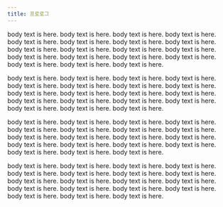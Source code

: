 ```yaml
---
title: 프로로그
---
```


body text is here. body text is here. body text is here. body text is here. body text is here. body text is here. body text is here. body text is here. body text is here. body text is here. body text is here. body text is here. body text is here. body text is here. body text is here. body text is here. body text is here. body text is here. body text is here. 

body text is here. body text is here. body text is here. body text is here. body text is here. body text is here. body text is here. body text is here. body text is here. body text is here. body text is here. body text is here. body text is here. body text is here. body text is here. body text is here. body text is here. body text is here. body text is here. 

body text is here. body text is here. body text is here. body text is here. body text is here. body text is here. body text is here. body text is here. body text is here. body text is here. body text is here. body text is here. body text is here. body text is here. body text is here. body text is here. body text is here. body text is here. body text is here. 

body text is here. body text is here. body text is here. body text is here. body text is here. body text is here. body text is here. body text is here. body text is here. body text is here. body text is here. body text is here. body text is here. body text is here. body text is here. body text is here. body text is here. body text is here. body text is here. 